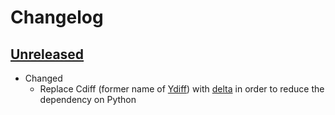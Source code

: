 # Changelog

## [Unreleased][]

* Changed
  * Replace Cdiff (former name of [Ydiff][]) with [delta][] in order to reduce the dependency on Python

[delta]: https://dandavison.github.io/delta/ "Introduction - delta"
[Ydiff]: https://github.com/ymattw/ydiff
   "GitHub - ymattw/ydiff: View colored, incremental diff in workspace or from stdin with side by side and auto pager support"

[Unreleased]: https://github.com/upperstream/dotfiles/releases/tag/20241003
